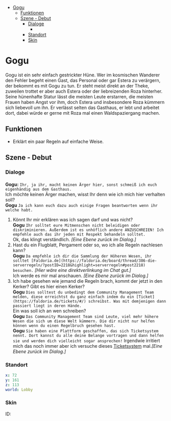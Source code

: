 - [Gogu](#gogu)
  - [Funktionen](#funktionen)
  - [Szene - Debut](#szene---debut)
    - [Dialoge](#dialoge)
      - [](#)
    - [Standort](#standort)
    - [Skin](#skin)

# Gogu

Gogu ist ein sehr einfach gestrickter Hüne. Wer im kosmischen Wanderer den Fehler begeht einen Gast, das Personal oder gar Estera zu verärgern, der bekommt es mit Gogu zu tun. Er steht meist direkt an der Theke, zuweilen trottet er aber auch Estera oder der liebreizenden Roza hinterher. Seine hünenhafte Statur lässt die meisten Leute erstarren, die meisten Frauen haben Angst vor ihm, doch Estera und insbesondere Roza kümmern sich liebevoll um ihn. Er verlässt selten das Gasthaus, er lebt und arbeitet dort, dabei würde er gerne mit Roza mal einen Waldspaziergang machen.

## Funktionen

* Erklärt ein paar Regeln auf einfache Weise.

## Szene - Debut

### Dialoge

#### 

**Gogu:** `Ihr, ja ihr, macht keinen Ärger hier, sonst schmeiß ich euch eigenhändig aus dem Gasthaus.`  
Ich möchte keinen Ärger machen, wisst Ihr denn wie ich mich hier verhalten soll?  
**Gogu** `Ja ich kann euch dazu auch einige Fragen beantworten wenn ihr welche habt.`  
1. Könnt Ihr mir erklären was ich sagen darf und was nicht?  
    **Gogu**  `Ihr solltet eure Mitmenschen nicht beleidigen oder diskriminieren. Außerdem ist es unhöflich andere ANZUSCHREIEN! Ich empfehle auch das ihr jeden mit Respekt behandeln solltet.`  
    Ok, das klingt verständlich. *[Eine Ebene zurück im Dialog.]* 
2. Hast du ein Flugblatt, Pergament oder so, wo ich alle Regeln nachlesen kann?  
    **Gogu** `Da empfehle ich dir die Sammlung der Höheren Wesen, ihr solltet [Faldoria.de](https://faldoria.de/board/thread/386-die-serverregeln/?postID=2218&highlight=serverregeln#post2218) besuchen.` *[Hier wäre eine direktverlinkung im Chat gut.]*  
    Ich werde es mir mal anschauen. *[Eine Ebene zurück im Dialog.]* 
3. Ich habe gesehen wie jemand die Regeln brach, kommt der jetzt in den Kerker? Gibt es hier einen Kerker?  
    **Gogu** `Dies solltest du unbedingt dem Community Management Team melden, diese erreichtst du ganz einfach indem du ein [Ticket](https://faldoria.de/tickets/#/) schreibst. Was mit demjenigen dann passiert liegt in deren Hände.`  
    Ein was soll ich an wen schreiben?  
      **Gogu** `Das Community Management Team sind Leute, viel mehr höhere Wesen die sich um diese Welt kümmern. Die dir nicht nur helfen können wenn du einen Regelbruch gesehen hast.`  
      **Gogu** `Sie haben eine Plattform geschaffen, das sich Ticketsystem nennt. Dort kannst du alle deine Belange vortragen und dann helfen sie und werden dich vielleicht sogar ansprechen!`
      Irgendwie irritiert mich das noch immer aber ich versuche dieses [Ticketsystem](https://faldoria.de/tickets/#/) mal.*[Eine Ebene zurück im Dialog.]* 

### Standort
```yml
x: 72
y: 161
z: 113
world: Lobby
```

### Skin
ID: 